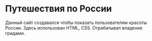 # Путешествия по России
Данный сайт создавался чтобы показать пользователям красоты России. Здесь использован HTML, CSS. Отрабатывал владение гридами.
